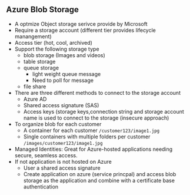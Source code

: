 ## Azure Blob Storage
- A optmize Object storage serivce provide by Microsoft
- Require a storage account (different tier provides lifecycle manangement)
- Access tier (hot, cool, archived) 
- Support the following storage type
  - blob storage (Images and videos)
  - table storage
  - queue storage
    - light weight queue message
    - Need to poll for message
  - file share
- There are three different methods to connect to the storage account
  - Azure AD
  - Shared access signature (SAS) 
  - Access keys (storage keys,connection string and storage account name is used to connect to the storage (insecure approach)
- To organize blob for each customer
  - A container for each customer `/customer123/image1.jpg`
  - Single containers with multiple folders per customer `/images/customer123/image1.jpg`
- Managed Identities: Great for Azure-hosted applications needing secure, seamless access.
- If not application is not hosted on Azure
  - User a shared access signature
  - Create application on azure (service princpal) and access blob storage as the application and combine with a certificate base authentication
